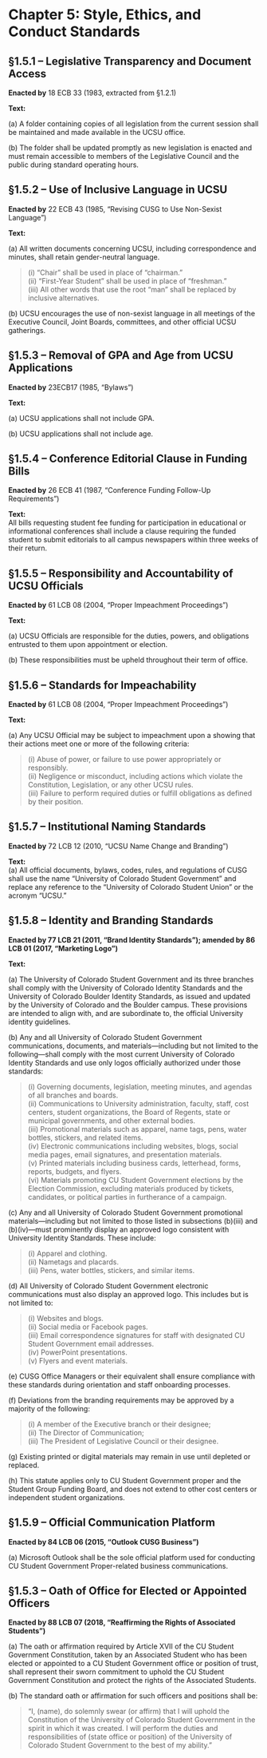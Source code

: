 # Chapter 5: Style, Ethics, and Conduct Standards

## §1.5.1 – Legislative Transparency and Document Access

**Enacted by** 18 ECB 33 (1983, extracted from §1.2.1)

**Text:**

(a) A folder containing copies of all legislation from the current session shall be maintained and made available in the UCSU office.

(b) The folder shall be updated promptly as new legislation is enacted and must remain accessible to members of the Legislative Council and the public during standard operating hours.

## §1.5.2 – Use of Inclusive Language in UCSU

**Enacted by** 22 ECB 43 (1985, “Revising CUSG to Use Non-Sexist Language”)

**Text:**

(a) All written documents concerning UCSU, including correspondence and minutes, shall retain gender-neutral language.

> (i) “Chair” shall be used in place of “chairman.”  
> (ii) “First-Year Student” shall be used in place of “freshman.”  
> (iii) All other words that use the root “man” shall be replaced by inclusive alternatives.

(b) UCSU encourages the use of non-sexist language in all meetings of the Executive Council, Joint Boards, committees, and other official UCSU gatherings.

## §1.5.3 – Removal of GPA and Age from UCSU Applications

**Enacted by** 23ECB17 (1985, “Bylaws”)

**Text:**

(a) UCSU applications shall not include GPA.

(b) UCSU applications shall not include age.

## §1.5.4 – Conference Editorial Clause in Funding Bills

**Enacted by** 26 ECB 41 (1987, “Conference Funding Follow-Up Requirements”)

**Text:**  
All bills requesting student fee funding for participation in educational or informational conferences shall include a clause requiring the funded student to submit editorials to all campus newspapers within three weeks of their return.


## §1.5.5 – Responsibility and Accountability of UCSU Officials

**Enacted by** 61 LCB 08 (2004, “Proper Impeachment Proceedings”)

**Text:**

(a) UCSU Officials are responsible for the duties, powers, and obligations entrusted to them upon appointment or election.

(b) These responsibilities must be upheld throughout their term of office.

## §1.5.6 – Standards for Impeachability

**Enacted by** 61 LCB 08 (2004, “Proper Impeachment Proceedings”)

**Text:**

(a) Any UCSU Official may be subject to impeachment upon a showing that their actions meet one or more of the following criteria:

> (i) Abuse of power, or failure to use power appropriately or responsibly.  
> (ii) Negligence or misconduct, including actions which violate the Constitution, Legislation, or any other UCSU rules.  
> (iii) Failure to perform required duties or fulfill obligations as defined by their position.


## §1.5.7 – Institutional Naming Standards  
**Enacted by** 72 LCB 12 (2010, “UCSU Name Change and Branding”)

**Text:**  
(a) All official documents, bylaws, codes, rules, and regulations of CUSG shall use the name “University of Colorado Student Government” and replace any reference to the “University of Colorado Student Union” or the acronym “UCSU.”


## §1.5.8 – Identity and Branding Standards  
**Enacted by 77 LCB 21 (2011, “Brand Identity Standards”); amended by 86 LCB 01 (2017, “Marketing Logo”)**

**Text:**

(a) The University of Colorado Student Government and its three branches shall comply with the University of Colorado Identity Standards and the University of Colorado Boulder Identity Standards, as issued and updated by the University of Colorado and the Boulder campus. These provisions are intended to align with, and are subordinate to, the official University identity guidelines.

(b) Any and all University of Colorado Student Government communications, documents, and materials—including but not limited to the following—shall comply with the most current University of Colorado Identity Standards and use only logos officially authorized under those standards:
> (i) Governing documents, legislation, meeting minutes, and agendas of all branches and boards.  
> (ii) Communications to University administration, faculty, staff, cost centers, student organizations, the Board of Regents, state or municipal governments, and other external bodies.  
> (iii) Promotional materials such as apparel, name tags, pens, water bottles, stickers, and related items.  
> (iv) Electronic communications including websites, blogs, social media pages, email signatures, and presentation materials.  
> (v) Printed materials including business cards, letterhead, forms, reports, budgets, and flyers.  
> (vi) Materials promoting CU Student Government elections by the Election Commission, excluding materials produced by tickets, candidates, or political parties in furtherance of a campaign.

(c) Any and all University of Colorado Student Government promotional materials—including but not limited to those listed in subsections (b)(iii) and (b)(iv)—must prominently display an approved logo consistent with University Identity Standards. These include:
> (i) Apparel and clothing.  
> (ii) Nametags and placards.  
> (iii) Pens, water bottles, stickers, and similar items.

(d) All University of Colorado Student Government electronic communications must also display an approved logo. This includes but is not limited to:
> (i) Websites and blogs.  
> (ii) Social media or Facebook pages.  
> (iii) Email correspondence signatures for staff with designated CU Student Government email addresses.  
> (iv) PowerPoint presentations.  
> (v) Flyers and event materials.

(e) CUSG Office Managers or their equivalent shall ensure compliance with these standards during orientation and staff onboarding processes.

(f) Deviations from the branding requirements may be approved by a majority of the following:
> (i) A member of the Executive branch or their designee;  
> (ii) The Director of Communication;  
> (iii) The President of Legislative Council or their designee.

(g) Existing printed or digital materials may remain in use until depleted or replaced.

(h) This statute applies only to CU Student Government proper and the Student Group Funding Board, and does not extend to other cost centers or independent student organizations.


## §1.5.9 – Official Communication Platform  
**Enacted by 84 LCB 06 (2015, “Outlook CUSG Business”)**

(a) Microsoft Outlook shall be the sole official platform used for conducting CU Student Government Proper-related business communications.


## §1.5.3 – Oath of Office for Elected or Appointed Officers  
**Enacted by 88 LCB 07 (2018, “Reaffirming the Rights of Associated Students”)**

(a) The oath or affirmation required by Article XVII of the CU Student Government Constitution, taken by an Associated Student who has been elected or appointed to a CU Student Government office or position of trust, shall represent their sworn commitment to uphold the CU Student Government Constitution and protect the rights of the Associated Students.

(b) The standard oath or affirmation for such officers and positions shall be:

> “I, (name), do solemnly swear (or affirm) that I will uphold the Constitution of the University of Colorado Student Government in the spirit in which it was created. I will perform the duties and responsibilities of (state office or position) of the University of Colorado Student Government to the best of my ability.”
